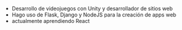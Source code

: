 - Desarrollo de videojuegos con Unity y desarrollador de sitios web
- Hago uso de Flask, Django y NodeJS para la creación de apps web 
- actualmente aprendiendo React

